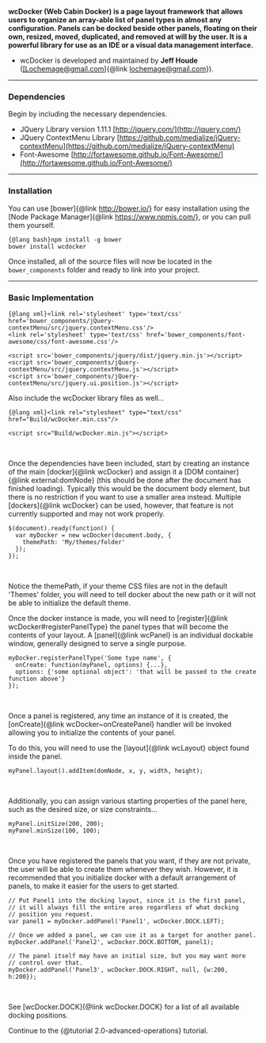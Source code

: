 **wcDocker (Web Cabin Docker) is a page layout framework that allows users to organize an array-able list of panel types in almost any configuration. Panels can be docked beside other panels, floating on their own, resized, moved, duplicated, and removed at will by the user. It is a powerful library for use as an IDE or a visual data management interface.**
- wcDocker is developed and maintained by **Jeff Houde** (<a href="mailto:lochemage@gmail.com">[Lochemage@gmail.com]{@link lochemage@gmail.com}</a>).  

****
### Dependencies ###
Begin by including the necessary dependencies.  
* JQuery Library version 1.11.1 [http://jquery.com/](http://jquery.com/)
* JQuery ContextMenu Library [https://github.com/medialize/jQuery-contextMenu](https://github.com/medialize/jQuery-contextMenu)
* Font-Awesome [http://fortawesome.github.io/Font-Awesome/](http://fortawesome.github.io/Font-Awesome/)

****
### Installation ###
You can use [bower]{@link http://bower.io/} for easy installation using the [Node Package Manager]{@link https://www.npmjs.com/}, or you can pull them yourself.


```
{@lang bash}npm install -g bower
bower install wcdocker
```
Once installed, all of the source files will now be located in the `bower_components` folder and ready to link into your project.

****
### Basic Implementation ###
```
{@lang xml}<link rel='stylesheet' type='text/css' href='bower_components/jQuery-contextMenu/src/jquery.contextMenu.css'/>
<link rel='stylesheet' type='text/css' href='bower_components/font-awesome/css/font-awesome.css'/>

<script src='bower_components/jquery/dist/jquery.min.js'></script>
<script src='bower_components/jQuery-contextMenu/src/jquery.contextMenu.js'></script>
<script src='bower_components/jQuery-contextMenu/src/jquery.ui.position.js'></script>
```
Also include the wcDocker library files as well...
```
{@lang xml}<link rel="stylesheet" type="text/css" href="Build/wcDocker.min.css"/>

<script src="Build/wcDocker.min.js"></script>
```
<br>

Once the dependencies have been included, start by creating an instance of the main [docker]{@link wcDocker} and assign it a [DOM container]{@link external:domNode} (this should be done after the document has finished loading). Typically this would be the document body element, but there is no restriction if you want to use a smaller area instead. Multiple [dockers]{@link wcDocker} can be used, however, that feature is not currently supported and may not work properly.

```
$(document).ready(function() {
  var myDocker = new wcDocker(document.body, {
    themePath: 'My/themes/folder'
  });
});
```
<br>

Notice the themePath, if your theme CSS files are not in the default 'Themes' folder, you will need to tell docker about the new path or it will not be able to initialize the default theme.

Once the docker instance is made, you will need to [register]{@link wcDocker#registerPanelType} the panel types that will become the contents of your layout.  A [panel]{@link wcPanel} is an individual dockable window, generally designed to serve a single purpose.

```
myDocker.registerPanelType('Some type name', {
  onCreate: function(myPanel, options) {...},
  options: {'some optional object': 'that will be passed to the create function above'}
});
```
<br>

Once a panel is registered, any time an instance of it is created, the [onCreate]{@link wcDocker~onCreatePanel} handler will be invoked allowing you to initialize the contents of your panel.

To do this, you will need to use the [layout]{@link wcLayout} object found inside the panel.

```
myPanel.layout().addItem(domNode, x, y, width, height);
```
<br>

Additionally, you can assign various starting properties of the panel here, such as the desired size, or size constraints...

```
myPanel.initSize(200, 200);
myPanel.minSize(100, 100);
```
<br>

Once you have registered the panels that you want, if they are not private, the user will be able to create them whenever they wish. However, it is recommended that you initialize docker with a default arrangement of panels, to make it easier for the users to get started.


```
// Put Panel1 into the docking layout, since it is the first panel,
// it will always fill the entire area regardless of what docking
// position you request.
var panel1 = myDocker.addPanel('Panel1', wcDocker.DOCK.LEFT);

// Once we added a panel, we can use it as a target for another panel.
myDocker.addPanel('Panel2', wcDocker.DOCK.BOTTOM, panel1);

// The panel itself may have an initial size, but you may want more
// control over that.
myDocker.addPanel('Panel3', wcDocker.DOCK.RIGHT, null, {w:200, h:200});
```
<br>

See [wcDocker.DOCK]{@link wcDocker.DOCK} for a list of all available docking positions.

Continue to the {@tutorial 2.0-advanced-operations} tutorial.